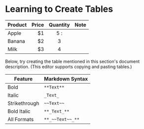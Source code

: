 # Learning to Create Tables

| Product | Price | Quantity | Note |
|---------|------:|:--------:|:----|
| Apple   | $1    | 5 :      |     |
| Banana  | $2    | 3        |     |
| Milk    | $3    | 4        |     |

Below, try creating the table mentioned in this section's document description. (This editor supports copying and pasting tables.)

| Feature    | Markdown Syntax     |
|------------|---------------------|
| Bold       | `**Text**`          |
| Italic     | `_Text_`            |
| Strikethrough | `~~Text~~`       |
| Bold Italic| `**_Text_**`        |
| All Formats| `**_~~Text~~_**`    |
